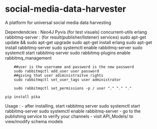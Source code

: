 # social-media-data-harvester
A platform for universal social media data harvesting

Dependendcies : 
    Neo4J
    Pyvis (for test visuals)
    concurrent-utils
    erlang
    rabbitmq-server : (for result(publisher/listener) services)
        sudo apt-get update && sudo apt-get upgrade
        sudo apt-get install erlang
        sudo apt-get install rabbitmq-server
        sudo systemctl enable rabbitmq-server
        sudo systemctl start rabbitmq-server
        sudo rabbitmq-plugins enable rabbitmq_management

        ##user is the username and password is the new password
        sudo rabbitmqctl add_user user password
        ##giving that user adiministraitve rights
        sudo rabbitmqctl set_user_tags user administrator

        sudo rabbitmqctl set_permissions -p / user "." "." "."
    
    pip install pika





Usage : 
    - after installing, start rabbitmq server
        sudo systemctl start rabbitmq-server
        sudo systemctl enable rabbitmq-server
    - go to the publishing service to verify your channels
    - visit API_Models/ to view/modify schema models
